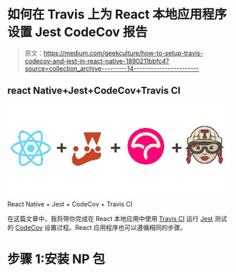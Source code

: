 # 如何在 Travis 上为 React 本地应用程序设置 Jest CodeCov 报告

> 原文：<https://medium.com/geekculture/how-to-setup-travis-codecov-and-jest-in-react-native-1890211bbfc4?source=collection_archive---------14----------------------->

## react Native+Jest+CodeCov+Travis CI

![](img/620925ddb4ad7c992ec98a3c8a8d5bb3.png)

React Native + Jest + CodeCov + Travis CI

在这篇文章中，我将带你完成在 React 本地应用中使用 [Travis CI](https://travis-ci.org/) 运行 [Jest](https://jestjs.io/) 测试的 [CodeCov](https://about.codecov.io/) 设置过程。React 应用程序也可以遵循相同的步骤。

# 步骤 1:安装 NP 包
